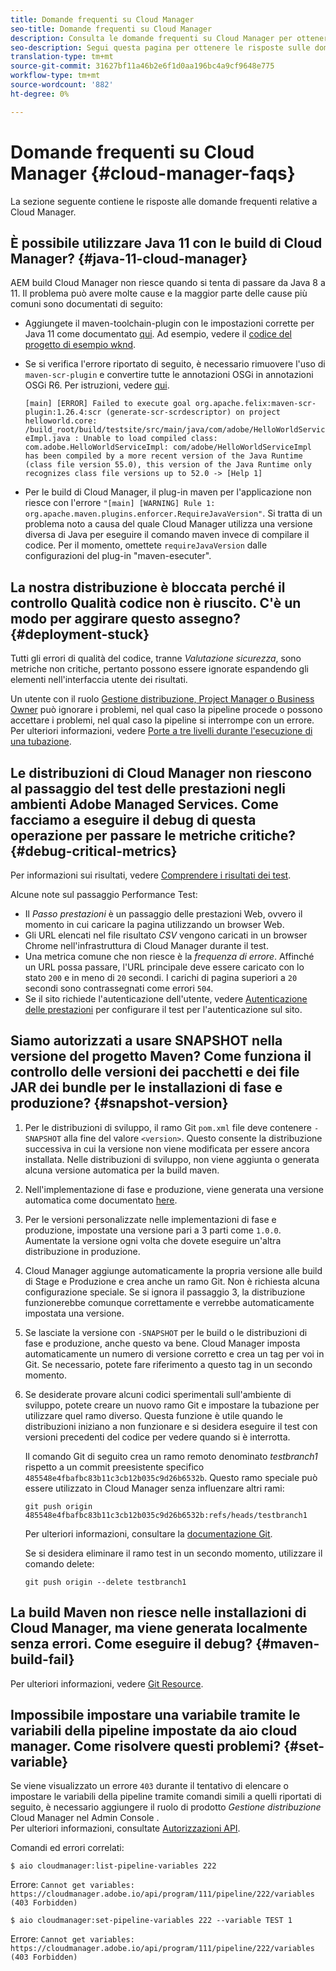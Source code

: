 ```yaml
---
title: Domande frequenti su Cloud Manager
seo-title: Domande frequenti su Cloud Manager
description: Consulta le domande frequenti su Cloud Manager per ottenere alcuni suggerimenti per la risoluzione dei problemi
seo-description: Segui questa pagina per ottenere le risposte sulle domande frequenti su Cloud Manager
translation-type: tm+mt
source-git-commit: 31627bf11a46b2e6f1d0aa196bc4a9cf9648e775
workflow-type: tm+mt
source-wordcount: '882'
ht-degree: 0%

---
```



# Domande frequenti su Cloud Manager {#cloud-manager-faqs}

La sezione seguente contiene le risposte alle domande frequenti relative a Cloud Manager.

## È possibile utilizzare Java 11 con le build di Cloud Manager? {#java-11-cloud-manager}

AEM build Cloud Manager non riesce quando si tenta di passare da Java 8 a 11. Il problema può avere molte cause e la maggior parte delle cause più comuni sono documentati di seguito:

* Aggiungete il maven-toolchain-plugin con le impostazioni corrette per Java 11 come documentato [qui](https://experienceleague.adobe.com/docs/experience-manager-cloud-manager/using/getting-started/create-application-project/using-the-wizard.html?lang=en#getting-started).  Ad esempio, vedere il [codice del progetto di esempio wknd](https://github.com/adobe/aem-guides-wknd/commit/6cb5238cb6b932735dcf91b21b0d835ae3a7fe75).

* Se si verifica l&#39;errore riportato di seguito, è necessario rimuovere l&#39;uso di `maven-scr-plugin` e convertire tutte le annotazioni OSGi in annotazioni OSGi R6. Per istruzioni, vedere [qui](https://cqdump.wordpress.com/2019/01/03/from-scr-annotations-to-osgi-annotations/).

   `[main] [ERROR] Failed to execute goal org.apache.felix:maven-scr-plugin:1.26.4:scr (generate-scr-scrdescriptor) on project helloworld.core: /build_root/build/testsite/src/main/java/com/adobe/HelloWorldServiceImpl.java : Unable to load compiled class: com.adobe.HelloWorldServiceImpl: com/adobe/HelloWorldServiceImpl has been compiled by a more recent version of the Java Runtime (class file version 55.0), this version of the Java Runtime only recognizes class file versions up to 52.0 -> [Help 1]`

* Per le build di Cloud Manager, il plug-in maven per l&#39;applicazione non riesce con l&#39;errore `"[main] [WARNING] Rule 1: org.apache.maven.plugins.enforcer.RequireJavaVersion"`. Si tratta di un problema noto a causa del quale Cloud Manager utilizza una versione diversa di Java per eseguire il comando maven invece di compilare il codice. Per il momento, omettete `requireJavaVersion` dalle configurazioni del plug-in &quot;maven-esecuter&quot;.

## La nostra distribuzione è bloccata perché il controllo Qualità codice non è riuscito. C&#39;è un modo per aggirare questo assegno? {#deployment-stuck}

Tutti gli errori di qualità del codice, tranne *Valutazione sicurezza*, sono metriche non critiche, pertanto possono essere ignorate espandendo gli elementi nell&#39;interfaccia utente dei risultati.

Un utente con il ruolo [Gestione distribuzione, Project Manager o Business Owner](https://experienceleague.adobe.com/docs/experience-manager-cloud-manager/using/requirements/setting-up-users-and-roles.html?lang=en#requirements) può ignorare i problemi, nel qual caso la pipeline procede o possono accettare i problemi, nel qual caso la pipeline si interrompe con un errore.  Per ulteriori informazioni, vedere [Porte a tre livelli durante l&#39;esecuzione di una tubazione](https://experienceleague.adobe.com/docs/experience-manager-cloud-manager/using/how-to-use/understand-your-test-results.html?lang=en#how-to-use).

## Le distribuzioni di Cloud Manager non riescono al passaggio del test delle prestazioni negli ambienti Adobe Managed Services. Come facciamo a eseguire il debug di questa operazione per passare le metriche critiche? {#debug-critical-metrics}

Per informazioni sui risultati, vedere [Comprendere i risultati dei test](https://experienceleague.adobe.com/docs/experience-manager-cloud-manager/using/how-to-use/understand-your-test-results.html?lang=en#how-to-use).

Alcune note sul passaggio Performance Test:

* Il *Passo prestazioni* è un passaggio delle prestazioni Web, ovvero il momento in cui caricare la pagina utilizzando un browser Web.
* Gli URL elencati nel file risultato *CSV* vengono caricati in un browser Chrome nell&#39;infrastruttura di Cloud Manager durante il test.
* Una metrica comune che non riesce è la *frequenza di errore*. Affinché un URL possa passare, l&#39;URL principale deve essere caricato con lo stato `200` e in meno di `20` secondi. I carichi di pagina superiori a `20` secondi sono contrassegnati come errori `504`.
* Se il sito richiede l&#39;autenticazione dell&#39;utente, vedere [Autenticazione delle prestazioni](https://experienceleague.adobe.com/docs/experience-manager-cloud-manager/using/how-to-use/configuring-pipeline.html?lang=en#how-to-use) per configurare il test per l&#39;autenticazione sul sito.

## Siamo autorizzati a usare SNAPSHOT nella versione del progetto Maven? Come funziona il controllo delle versioni dei pacchetti e dei file JAR dei bundle per le installazioni di fase e produzione? {#snapshot-version}

1. Per le distribuzioni di sviluppo, il ramo Git `pom.xml` file deve contenere `-SNAPSHOT` alla fine del valore `<version>`. Questo consente la distribuzione successiva in cui la versione non viene modificata per essere ancora installata. Nelle distribuzioni di sviluppo, non viene aggiunta o generata alcuna versione automatica per la build maven.

1. Nell&#39;implementazione di fase e produzione, viene generata una versione automatica come documentato [here](https://experienceleague.adobe.com/docs/experience-manager-cloud-manager/using/managing-code/activating-maven-project.html?lang=en#managing-code).

1. Per le versioni personalizzate nelle implementazioni di fase e produzione, impostate una versione pari a 3 parti come `1.0.0`. Aumentate la versione ogni volta che dovete eseguire un&#39;altra distribuzione in produzione.

1. Cloud Manager aggiunge automaticamente la propria versione alle build di Stage e Produzione e crea anche un ramo Git. Non è richiesta alcuna configurazione speciale. Se si ignora il passaggio 3, la distribuzione funzionerebbe comunque correttamente e verrebbe automaticamente impostata una versione.

1. Se lasciate la versione con `-SNAPSHOT` per le build o le distribuzioni di fase e produzione, anche questo va bene. Cloud Manager imposta automaticamente un numero di versione corretto e crea un tag per voi in Git. Se necessario, potete fare riferimento a questo tag in un secondo momento.

1. Se desiderate provare alcuni codici sperimentali sull&#39;ambiente di sviluppo, potete creare un nuovo ramo Git e impostare la tubazione per utilizzare quel ramo diverso. Questa funzione è utile quando le distribuzioni iniziano a non funzionare e si desidera eseguire il test con versioni precedenti del codice per vedere quando si è interrotta.

   Il comando Git di seguito crea un ramo remoto denominato *testbranch1* rispetto a un commit preesistente specifico `485548e4fbafbc83b11c3cb12b035c9d26b6532b`.  Questo ramo speciale può essere utilizzato in Cloud Manager senza influenzare altri rami:

   `git push origin 485548e4fbafbc83b11c3cb12b035c9d26b6532b:refs/heads/testbranch1`

   Per ulteriori informazioni, consultare la [documentazione Git](https://git-scm.com/book/en/v2/Git-Internals-Git-References).

   Se si desidera eliminare il ramo test in un secondo momento, utilizzare il comando delete:

   `git push origin --delete testbranch1`

## La build Maven non riesce nelle installazioni di Cloud Manager, ma viene generata localmente senza errori. Come eseguire il debug? {#maven-build-fail}

Per ulteriori informazioni, vedere [Git Resource](https://github.com/cqsupport/cloud-manager/blob/main/cm-build-step-fails.md).

## Impossibile impostare una variabile tramite le variabili della pipeline impostate da aio cloud manager. Come risolvere questi problemi? {#set-variable}

Se viene visualizzato un errore `403` durante il tentativo di elencare o impostare le variabili della pipeline tramite comandi simili a quelli riportati di seguito, è necessario aggiungere il ruolo di prodotto *Gestione distribuzione* Cloud Manager nel Admin Console .\
Per ulteriori informazioni, consultate [Autorizzazioni API](https://www.adobe.io/apis/experiencecloud/cloud-manager/docs.html#!AdobeDocs/cloudmanager-api-docs/master/permissions.md).

Comandi ed errori correlati:

`$ aio cloudmanager:list-pipeline-variables 222`

Errore: `Cannot get variables: https://cloudmanager.adobe.io/api/program/111/pipeline/222/variables (403 Forbidden)`

`$ aio cloudmanager:set-pipeline-variables 222 --variable TEST 1`

Errore: `Cannot get variables: https://cloudmanager.adobe.io/api/program/111/pipeline/222/variables (403 Forbidden)`
